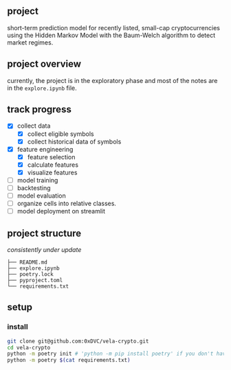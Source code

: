 ## project
short-term prediction model for recently listed, small-cap cryptocurrencies using the Hidden Markov Model with the Baum-Welch algorithm to detect market regimes.

## project overview
currently, the project is in the exploratory phase and most of the notes are in the ```explore.ipynb``` file.

## track progress
- [x] collect data
    - [x] collect eligible symbols
    - [x] collect historical data of symbols
- [x] feature engineering
    - [x] feature selection
    - [x] calculate features
    - [x] visualize features
- [ ] model training
- [ ] backtesting
- [ ] model evaluation
- [ ] organize cells into relative classes.
- [ ] model deployment on streamlit

## project structure
_consistently under update_
```
├── README.md
├── explore.ipynb
├── poetry.lock
├── pyproject.toml
└── requirements.txt
```

## setup
### install
```bash
git clone git@github.com:0xDVC/vela-crypto.git
cd vela-crypto
python -m poetry init # 'python -m pip install poetry' if you don't have it
python -m poetry $(cat requirements.txt) 
```
